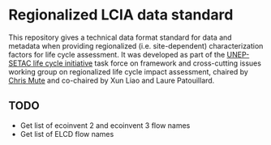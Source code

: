# Regionalized LCIA data standard

This repository gives a technical data format standard for data and metadata when providing regionalized (i.e. site-dependent) characterization factors for life cycle assessment. It was developed as part of the [UNEP-SETAC life cycle initiative](https://www.lifecycleinitiative.org/) task force on framework and cross-cutting issues working group on regionalized life cycle impact assessment, chaired by [Chris Mute](https://chris.mutel.org/) and co-chaired by Xun Liao and Laure Patouillard.

## TODO

* Get list of ecoinvent 2 and ecoinvent 3 flow names
* Get list of ELCD flow names
